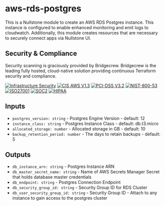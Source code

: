 # aws-rds-postgres

This is a Nullstone module to create an AWS RDS Postgres instance.
This instance is configured to enable enhanced monitoring and emit logs to cloudwatch.
Additionally, this module creates resources that are necessary to securely connect apps via Nullstone UI.

## Security & Compliance

Security scanning is graciously provided by Bridgecrew. Bridgecrew is the leading fully hosted, cloud-native solution providing continuous Terraform security and compliance.

[![Infrastructure Security](https://www.bridgecrew.cloud/badges/github/nullstone-modules/aws-s3-bucket/general)](https://www.bridgecrew.cloud/link/badge?vcs=github&fullRepo=nullstone-modules%2Faws-s3-bucket&benchmark=INFRASTRUCTURE+SECURITY)
[![CIS AWS V1.3](https://www.bridgecrew.cloud/badges/github/nullstone-modules/aws-s3-bucket/cis_aws_13)](https://www.bridgecrew.cloud/link/badge?vcs=github&fullRepo=nullstone-modules%2Faws-s3-bucket&benchmark=CIS+AWS+V1.3)
[![PCI-DSS V3.2](https://www.bridgecrew.cloud/badges/github/nullstone-modules/aws-s3-bucket/pci)](https://www.bridgecrew.cloud/link/badge?vcs=github&fullRepo=nullstone-modules%2Faws-s3-bucket&benchmark=PCI-DSS+V3.2)
[![NIST-800-53](https://www.bridgecrew.cloud/badges/github/nullstone-modules/aws-s3-bucket/nist)](https://www.bridgecrew.cloud/link/badge?vcs=github&fullRepo=nullstone-modules%2Faws-s3-bucket&benchmark=NIST-800-53)
[![ISO27001](https://www.bridgecrew.cloud/badges/github/nullstone-modules/aws-s3-bucket/iso)](https://www.bridgecrew.cloud/link/badge?vcs=github&fullRepo=nullstone-modules%2Faws-s3-bucket&benchmark=ISO27001)
[![SOC2](https://www.bridgecrew.cloud/badges/github/nullstone-modules/aws-s3-bucket/soc2)](https://www.bridgecrew.cloud/link/badge?vcs=github&fullRepo=nullstone-modules%2Faws-s3-bucket&benchmark=SOC2)
[![HIPAA](https://www.bridgecrew.cloud/badges/github/nullstone-modules/aws-s3-bucket/hipaa)](https://www.bridgecrew.cloud/link/badge?vcs=github&fullRepo=nullstone-modules%2Faws-s3-bucket&benchmark=HIPAA)

## Inputs

- `postgres_version: string` - Postgres Engine Version - default: 12
- `instance_class: string` - Postgres Instance Class - default: db.t3.micro
- `allocated_storage: number` - Allocated storage in GB - default: 10
- `backup_retention_period: number` - The days to retain backups - default: 5

## Outputs

- `db_instance_arn: string` - Postgres Instance ARN
- `db_master_secret_name: string` - Name of AWS Secrets Manager Secret that holds database master credentials
- `db_endpoint: string` - Postgres Connection Endpoint
- `db_security_group_id: string` - Security Group ID for RDS Cluster
- `db_user_security_group_id: string` - Security Group ID - Attach to any instance to gain access to the postgres cluster
